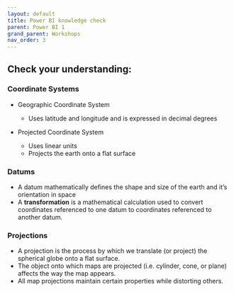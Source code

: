 ```yaml
---
layout: default
title: Power BI knowledge check
parent: Power BI 1
grand_parent: Workshops
nav_order: 3
---
```

## Check your understanding: 

### Coordinate Systems

- Geographic Coordinate System
  - Uses latitude and longitude and is expressed in decimal degrees
  
- Projected Coordinate System
  - Uses linear units
  - Projects the earth onto a flat surface
  
### Datums
 
 - A datum mathematically defines the shape and size of the earth and it’s orientation in space
 - A **transformation** is a mathematical calculation used to convert coordinates referenced to one datum to coordinates referenced to another datum.
 
### Projections
 
* A projection is the process by which we translate (or project) the spherical globe onto a flat surface.
* The object onto which maps are projected (i.e. cylinder, cone, or plane) affects the way the map appears.
* All map projections maintain certain properties while distorting others.
